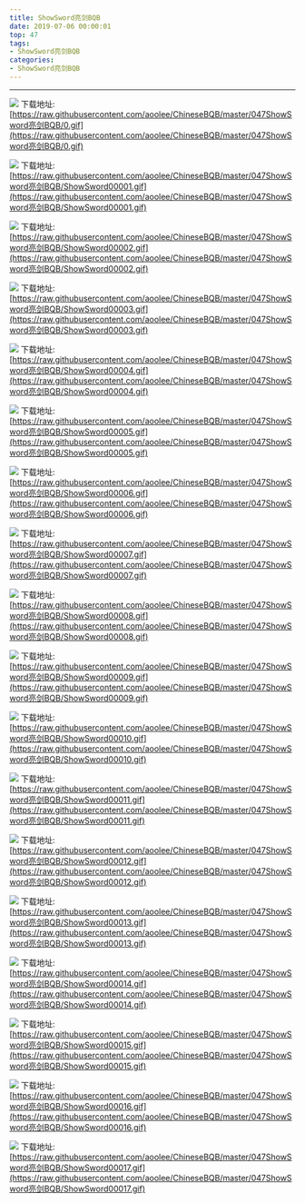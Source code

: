 ```yaml
---
title: ShowSword亮剑BQB
date: 2019-07-06 00:00:01
top: 47
tags: 
- ShowSword亮剑BQB
categories:
- ShowSword亮剑BQB
---
```


------

<!-- more -->

![](https://raw.githubusercontent.com/aoolee/ChineseBQB/master/047ShowSword亮剑BQB/0.gif)
下载地址:[https://raw.githubusercontent.com/aoolee/ChineseBQB/master/047ShowSword亮剑BQB/0.gif](https://raw.githubusercontent.com/aoolee/ChineseBQB/master/047ShowSword亮剑BQB/0.gif)

![](https://raw.githubusercontent.com/aoolee/ChineseBQB/master/047ShowSword亮剑BQB/ShowSword00001.gif)
下载地址:[https://raw.githubusercontent.com/aoolee/ChineseBQB/master/047ShowSword亮剑BQB/ShowSword00001.gif](https://raw.githubusercontent.com/aoolee/ChineseBQB/master/047ShowSword亮剑BQB/ShowSword00001.gif)

![](https://raw.githubusercontent.com/aoolee/ChineseBQB/master/047ShowSword亮剑BQB/ShowSword00002.gif)
下载地址:[https://raw.githubusercontent.com/aoolee/ChineseBQB/master/047ShowSword亮剑BQB/ShowSword00002.gif](https://raw.githubusercontent.com/aoolee/ChineseBQB/master/047ShowSword亮剑BQB/ShowSword00002.gif)

![](https://raw.githubusercontent.com/aoolee/ChineseBQB/master/047ShowSword亮剑BQB/ShowSword00003.gif)
下载地址:[https://raw.githubusercontent.com/aoolee/ChineseBQB/master/047ShowSword亮剑BQB/ShowSword00003.gif](https://raw.githubusercontent.com/aoolee/ChineseBQB/master/047ShowSword亮剑BQB/ShowSword00003.gif)

![](https://raw.githubusercontent.com/aoolee/ChineseBQB/master/047ShowSword亮剑BQB/ShowSword00004.gif)
下载地址:[https://raw.githubusercontent.com/aoolee/ChineseBQB/master/047ShowSword亮剑BQB/ShowSword00004.gif](https://raw.githubusercontent.com/aoolee/ChineseBQB/master/047ShowSword亮剑BQB/ShowSword00004.gif)

![](https://raw.githubusercontent.com/aoolee/ChineseBQB/master/047ShowSword亮剑BQB/ShowSword00005.gif)
下载地址:[https://raw.githubusercontent.com/aoolee/ChineseBQB/master/047ShowSword亮剑BQB/ShowSword00005.gif](https://raw.githubusercontent.com/aoolee/ChineseBQB/master/047ShowSword亮剑BQB/ShowSword00005.gif)

![](https://raw.githubusercontent.com/aoolee/ChineseBQB/master/047ShowSword亮剑BQB/ShowSword00006.gif)
下载地址:[https://raw.githubusercontent.com/aoolee/ChineseBQB/master/047ShowSword亮剑BQB/ShowSword00006.gif](https://raw.githubusercontent.com/aoolee/ChineseBQB/master/047ShowSword亮剑BQB/ShowSword00006.gif)

![](https://raw.githubusercontent.com/aoolee/ChineseBQB/master/047ShowSword亮剑BQB/ShowSword00007.gif)
下载地址:[https://raw.githubusercontent.com/aoolee/ChineseBQB/master/047ShowSword亮剑BQB/ShowSword00007.gif](https://raw.githubusercontent.com/aoolee/ChineseBQB/master/047ShowSword亮剑BQB/ShowSword00007.gif)

![](https://raw.githubusercontent.com/aoolee/ChineseBQB/master/047ShowSword亮剑BQB/ShowSword00008.gif)
下载地址:[https://raw.githubusercontent.com/aoolee/ChineseBQB/master/047ShowSword亮剑BQB/ShowSword00008.gif](https://raw.githubusercontent.com/aoolee/ChineseBQB/master/047ShowSword亮剑BQB/ShowSword00008.gif)

![](https://raw.githubusercontent.com/aoolee/ChineseBQB/master/047ShowSword亮剑BQB/ShowSword00009.gif)
下载地址:[https://raw.githubusercontent.com/aoolee/ChineseBQB/master/047ShowSword亮剑BQB/ShowSword00009.gif](https://raw.githubusercontent.com/aoolee/ChineseBQB/master/047ShowSword亮剑BQB/ShowSword00009.gif)

![](https://raw.githubusercontent.com/aoolee/ChineseBQB/master/047ShowSword亮剑BQB/ShowSword00010.gif)
下载地址:[https://raw.githubusercontent.com/aoolee/ChineseBQB/master/047ShowSword亮剑BQB/ShowSword00010.gif](https://raw.githubusercontent.com/aoolee/ChineseBQB/master/047ShowSword亮剑BQB/ShowSword00010.gif)

![](https://raw.githubusercontent.com/aoolee/ChineseBQB/master/047ShowSword亮剑BQB/ShowSword00011.gif)
下载地址:[https://raw.githubusercontent.com/aoolee/ChineseBQB/master/047ShowSword亮剑BQB/ShowSword00011.gif](https://raw.githubusercontent.com/aoolee/ChineseBQB/master/047ShowSword亮剑BQB/ShowSword00011.gif)

![](https://raw.githubusercontent.com/aoolee/ChineseBQB/master/047ShowSword亮剑BQB/ShowSword00012.gif)
下载地址:[https://raw.githubusercontent.com/aoolee/ChineseBQB/master/047ShowSword亮剑BQB/ShowSword00012.gif](https://raw.githubusercontent.com/aoolee/ChineseBQB/master/047ShowSword亮剑BQB/ShowSword00012.gif)

![](https://raw.githubusercontent.com/aoolee/ChineseBQB/master/047ShowSword亮剑BQB/ShowSword00013.gif)
下载地址:[https://raw.githubusercontent.com/aoolee/ChineseBQB/master/047ShowSword亮剑BQB/ShowSword00013.gif](https://raw.githubusercontent.com/aoolee/ChineseBQB/master/047ShowSword亮剑BQB/ShowSword00013.gif)

![](https://raw.githubusercontent.com/aoolee/ChineseBQB/master/047ShowSword亮剑BQB/ShowSword00014.gif)
下载地址:[https://raw.githubusercontent.com/aoolee/ChineseBQB/master/047ShowSword亮剑BQB/ShowSword00014.gif](https://raw.githubusercontent.com/aoolee/ChineseBQB/master/047ShowSword亮剑BQB/ShowSword00014.gif)

![](https://raw.githubusercontent.com/aoolee/ChineseBQB/master/047ShowSword亮剑BQB/ShowSword00015.gif)
下载地址:[https://raw.githubusercontent.com/aoolee/ChineseBQB/master/047ShowSword亮剑BQB/ShowSword00015.gif](https://raw.githubusercontent.com/aoolee/ChineseBQB/master/047ShowSword亮剑BQB/ShowSword00015.gif)

![](https://raw.githubusercontent.com/aoolee/ChineseBQB/master/047ShowSword亮剑BQB/ShowSword00016.gif)
下载地址:[https://raw.githubusercontent.com/aoolee/ChineseBQB/master/047ShowSword亮剑BQB/ShowSword00016.gif](https://raw.githubusercontent.com/aoolee/ChineseBQB/master/047ShowSword亮剑BQB/ShowSword00016.gif)

![](https://raw.githubusercontent.com/aoolee/ChineseBQB/master/047ShowSword亮剑BQB/ShowSword00017.gif)
下载地址:[https://raw.githubusercontent.com/aoolee/ChineseBQB/master/047ShowSword亮剑BQB/ShowSword00017.gif](https://raw.githubusercontent.com/aoolee/ChineseBQB/master/047ShowSword亮剑BQB/ShowSword00017.gif)

